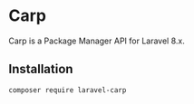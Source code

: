 # Carp

Carp is a Package Manager API for Laravel 8.x.

## Installation

```sh
composer require laravel-carp
```

